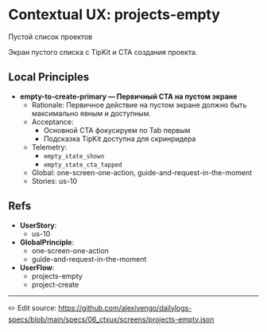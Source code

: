 # Contextual UX: projects-empty

Пустой список проектов

Экран пустого списка с TipKit и CTA создания проекта.

## Local Principles
- **empty-to-create-primary — Первичный CTA на пустом экране**
  - Rationale: Первичное действие на пустом экране должно быть максимально явным и доступным.
  - Acceptance:
    - Основной CTA фокусируем по Tab первым
    - Подсказка TipKit доступна для скринридера
  - Telemetry:
    - `empty_state_shown`
    - `empty_state_cta_tapped`
  - Global: one-screen-one-action, guide-and-request-in-the-moment
  - Stories: us-10

## Refs
- **UserStory**:
  - us-10
- **GlobalPrinciple**:
  - one-screen-one-action
  - guide-and-request-in-the-moment
- **UserFlow**:
  - projects-empty
  - project-create

---
✏️ Edit source: https://github.com/alexivengo/dailylogs-specs/blob/main/specs/06_ctxux/screens/projects-empty.json